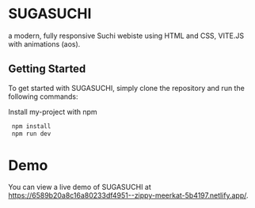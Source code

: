 # SUGASUCHI
 a modern, fully responsive Suchi webiste using HTML and CSS, VITE.JS with animations (aos).

## Getting Started
To get started with SUGASUCHI, simply clone the repository and run the following commands:

Install my-project with npm

```bash
 npm install
 npm run dev
```
# Demo
You can view a live demo of SUGASUCHI at https://6589b20a8c16a80233df4951--zippy-meerkat-5b4197.netlify.app/.
